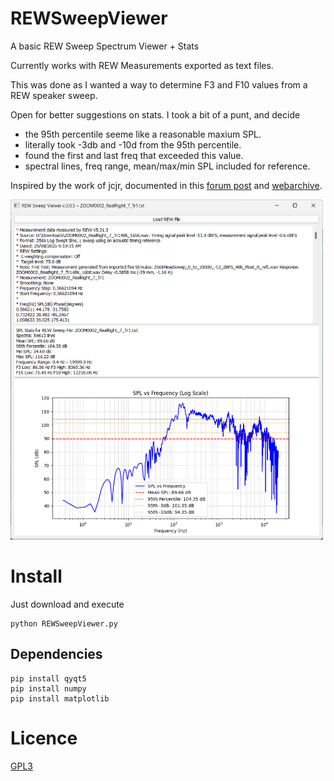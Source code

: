 # REWSweepViewer
A basic REW Sweep Spectrum Viewer + Stats

Currently works with REW Measurements exported as text files.

This was done as I wanted a way to determine F3 and F10 values from a REW speaker sweep.

Open for better suggestions on stats. I took a bit of a punt, and decide
- the 95th percentile seeme like a reasonable maxium SPL.
- literally took -3db and -10d from the 95th percentile.
- found the first and last freq that exceeded this value.
- spectral lines, freq range, mean/max/min SPL included for reference.

Inspired by the work of jcjr, documented in this [forum post](https://gearspace.com/board/studio-building-acoustics/998689-frequency-response-stats-calculator.html) and [webarchive](http://web.archive.org/web/20160912193103/http://errnum.com/html/frstatscalc.html).

<img src="https://github.com/pac-71/REWSweepViewer/blob/0cf65df7e184b1397a07e49250c040b761e7518a/REWSweepViewer.v.0.0.5%20Screenshot.png" width="500">

# Install
Just download and execute
```
python REWSweepViewer.py
```
## Dependencies
```
pip install qyqt5
pip install numpy
pip install matplotlib
```
# Licence
[GPL3](https://github.com/pac-71/REWSweepViewer/blob/894360cfad756e0151819c65e82293b1e71cb768/LICENSE)
